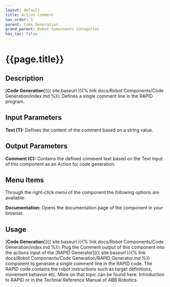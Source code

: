 ```yaml
---
layout: default
title: Action Comment
nav_order: 1
parent: Code Generation
grand_parent: Robot Components Categories
has_toc: false
---
```


# **{{page.title}}**

## **Description**

[**Code Generation**]({{ site.baseurl }}{% link docs/Robot Components/Code Generation/index.md %})**:** Defines a single comment line in the RAPID program.

## **Input Parameters**

**Text (T):** Defines the content of the comment based on a string value.

## **Output Parameters**

**Comment (C):** Contains the defined comment text based on the Text input of this component as an Action for code generation.

## **Menu Items**

Through the right-click menu of the component the following options are available:

**Documentation:** Opens the documentation page of the component in your browser.

## **Usage**

[**Code Generation**]({{ site.baseurl }}{% link docs/Robot Components/Code Generation/index.md %})**:** Plug the Comment output of this component into the actions input of the [RAPID Generator]({{ site.baseurl }}{% link docs/Robot Components/Code Generation/RAPID Generator.md %}) component to generate a single comment line in the RAPID code. The RAPID code contains the robot instructions such as target definitions, movement behavior etc. More on that topic can be found here: Introduction to RAPID or in the Technial Reference Manual of ABB Robotics.